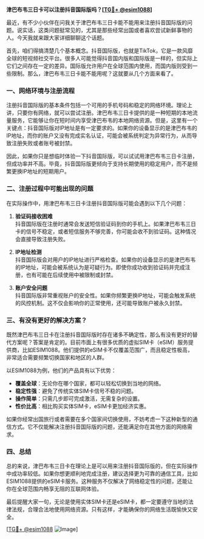**津巴布韦三日卡可以注册抖音国际版吗？[[TG💪+ @esim1088](https://t.me/s/esim1088)]**

最近，有不少小伙伴在问我关于津巴布韦三日卡能不能用来注册抖音国际版的问题。说实话，这类问题挺常见的，尤其是那些经常出国或者喜欢尝试新鲜事物的人。今天我就来跟大家详细聊聊这个话题。

首先，咱们得搞清楚几个基本概念。抖音国际版，也就是TikTok，它是一款风靡全球的短视频社交平台。很多人可能觉得抖音国内版和国际版是一样的，但实际上它们之间存在一定的差异。国际版允许用户在全球范围内使用，而国内版则受到一些限制。那么，津巴布韦三日卡能不能用呢？这就要从几个方面来看了。

### 一、网络环境与注册流程

注册抖音国际版的基本条件包括一个可用的手机号码和稳定的网络环境。理论上讲，只要你有网络，就可以尝试注册。津巴布韦三日卡提供的是一种短期的本地流量服务，它能够让你在短时间内享受津巴布韦的本地网络资源。但是，这里有一个关键点：抖音国际版对IP地址是有一定要求的。如果你的设备显示的是津巴布韦的IP地址，而你的账户又没有完成实名认证，可能会被系统判定为异常行为，从而导致注册失败或者账号被封禁。

因此，如果你只是想临时体验一下抖音国际版，可以试试用津巴布韦三日卡注册，但成功率并不高。毕竟，抖音国际版更倾向于支持长期使用的稳定用户，而不是频繁更换IP地址的短期用户。

### 二、注册过程中可能出现的问题

在实际操作中，用津巴布韦三日卡注册抖音国际版可能会遇到以下几个问题：

1. **验证码接收困难**  
   抖音国际版在注册时通常会发送短信验证码到你的手机上。如果津巴布韦三日卡的信号不稳定，或者短信服务不够完善，你可能会收不到验证码。这种情况会直接导致注册失败。

2. **IP地址检测**  
   抖音国际版会对用户的IP地址进行严格检查。如果你的设备显示的是津巴布韦的IP地址，可能会被系统认为是可疑行为。即使你成功收到验证码并完成注册，也有可能在后续使用中被限制或封禁。

3. **账户安全问题**  
   抖音国际版非常重视账户的安全性。如果你频繁更换IP地址，可能会触发系统的风控机制。这不仅会影响你的正常使用，还可能导致账户被永久封禁。

### 三、有没有更好的解决方案？

既然津巴布韦三日卡在注册抖音国际版时存在诸多不确定性，那么有没有更好的替代方案呢？答案是肯定的。目前市面上有很多优质的虚拟SIM卡（eSIM）服务提供商，比如ESIM1088。他们提供的eSIM卡不仅覆盖范围广，而且稳定性极高，非常适合需要频繁切换国家和地区的人群。

以ESIM1088为例，他们的产品具有以下优势：
- **覆盖全球**：无论你在哪个国家，都可以轻松切换到当地的网络。
- **稳定性强**：避免了传统实体SIM卡信号不稳的问题。
- **操作简单**：只需几步即可完成激活，无需复杂的设置。
- **性价比高**：相比购买实体SIM卡，eSIM卡更加经济实惠。

如果你经常出国旅行或者需要在多个国家间切换使用，不妨考虑一下这种新型的通信方式。它不仅能解决注册抖音国际版的问题，还能满足你在其他方面的网络需求。

### 四、总结

总的来说，津巴布韦三日卡在理论上是可以用来注册抖音国际版的，但在实际操作中成功率较低。如果你想更顺利地完成注册，建议选择更为可靠的通信工具，比如ESIM1088提供的eSIM卡服务。这种服务不仅解决了网络稳定性的问题，还能让你在全球范围内畅享无阻的互联网体验。

最后提醒大家一句，无论是使用实体SIM卡还是eSIM卡，都一定要遵守当地的法律法规，合理合法地使用网络资源。只有这样，才能确保你的网络生活既愉快又安全。

[[TG💪+ @esim1088](https://t.me/s/esim1088) ![Image](https://i.postimg.cc/4NQfJmqS/Snipaste-2025-05-13-00-14-12.png)]